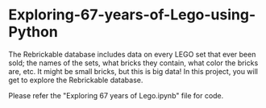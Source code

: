 # Exploring-67-years-of-Lego-using-Python

The Rebrickable database includes data on every LEGO set that ever been sold; the names of the sets, what bricks they contain, what color the bricks are, etc. It might be small bricks, but this is big data! In this project, you will get to explore the Rebrickable database.

Please refer the "Exploring 67 years of Lego.ipynb" file for code.
